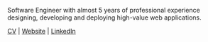 Software Engineer with almost 5 years of professional experience designing, developing and deploying high-value web applications.

[CV](https://www.sebastianpreston.com/sebastian-preston-cv.pdf) | [Website](https://www.sebastianpreston.com/) | [LinkedIn](https://www.linkedin.com/in/sebprest/)
